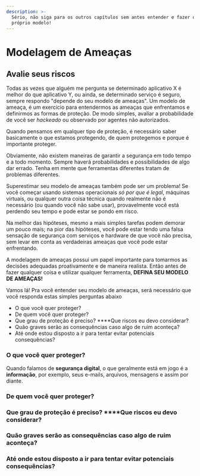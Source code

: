```yaml
---
description: >-
  Sério, não siga para os outros capítulos sem antes entender e fazer o seu
  próprio modelo!
---
```


# Modelagem de Ameaças

## Avalie seus riscos

Todas as vezes que alguém me pergunta se determinado aplicativo X é melhor do que aplicativo Y, ou ainda, se determinado serviço é seguro, sempre respondo "depende do seu modelo de ameaças". Um modelo de ameaça, é um exercício para entendermos as ameaças que enfrentamos e definirmos as formas de proteção. De modo simples, avaliar a probabilidade de você ser _hackeado_ ou observado por agentes não autorizados.

Quando pensamos em qualquer tipo de proteção, é necessário saber basicamente o que estamos protegendo, de quem protegemos e porque é importante proteger.

Obviamente, não existem maneiras de garantir a segurança em todo tempo e a todo momento. Sempre haverá probabilidades e possibilidades de algo dar errado. Tenha em mente que ferramentas diferentes tratam de problemas diferentes. 

Superestimar seu modelo de ameaças também pode ser um problema! Se você começar usando sistemas operacionais _só por que é legal_, máquinas virtuais, ou qualquer outra coisa técnica quando realmente não é necessário \(ou quando você não sabe usar\), provavelmente você está perdendo seu tempo e pode estar se pondo em risco. 

Na melhor das hipóteses, mesmo a mais simples tarefas podem demorar um pouco mais; na pior das hipóteses, você pode estar tendo uma falsa sensação de segurança com serviços e hardware de que você não precisa, sem levar em conta as verdadeiras ameaças que você pode estar enfrentando.

A modelagem de ameaças possui um papel importante para tomarmos as decisões adequadas proativamente e de maneira realista. Então antes de fazer qualquer coisa e utilizar qualquer ferramenta, **DEFINA SEU MODELO DE AMEAÇAS!**

Vamos lá! Pra você entender seu modelo de ameaças, será necessário que você responda estas simples perguntas abaixo

* O que você quer proteger? 
* De quem você quer proteger? 
* Que grau de proteção é preciso? ****Que riscos eu devo considerar?
* Quão graves serão as consequências caso algo de ruim aconteça?
* Até onde estou disposto a ir para tentar evitar potenciais consequências?

### O que você quer proteger? 

Quando falamos de **segurança digital**, o que geralmente está em jogo é a **informação**, por exemplo, seus e-mails, arquivos, mensagens e assim por diante. 



### De quem você quer proteger? 



### Que grau de proteção é preciso? ****Que riscos eu devo considerar?



### Quão graves serão as consequências caso algo de ruim aconteça?



### Até onde estou disposto a ir para tentar evitar potenciais consequências?




